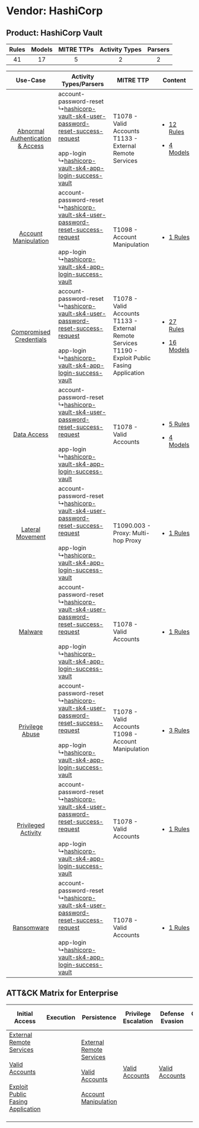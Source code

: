 Vendor: HashiCorp
=================
Product: HashiCorp Vault
------------------------
| Rules | Models | MITRE TTPs | Activity Types | Parsers |
|:-----:|:------:|:----------:|:--------------:|:-------:|
|  41   |   17   |     5      |       2        |    2    |

|    Use-Case    | Activity Types/Parsers    | MITRE TTP    | Content    |
|:----:| ---- | ---- | ---- |
| [Abnormal Authentication & Access](../../../UseCases/uc_abnormal_authentication_&_access.md) |  account-password-reset<br> ↳[hashicorp-vault-sk4-user-password-reset-success-request](Ps/pC_hashicorpvaultsk4userpasswordresetsuccessrequest.md)<br><br> app-login<br> ↳[hashicorp-vault-sk4-app-login-success-vault](Ps/pC_hashicorpvaultsk4apploginsuccessvault.md)<br> | T1078 - Valid Accounts<br>T1133 - External Remote Services<br>    | [<ul><li>12 Rules</li></ul><ul><li>4 Models</li></ul>](RM/r_m_hashicorp_hashicorp_vault_Abnormal_Authentication_&_Access.md) |
|    [Account Manipulation](../../../UseCases/uc_account_manipulation.md)    |  account-password-reset<br> ↳[hashicorp-vault-sk4-user-password-reset-success-request](Ps/pC_hashicorpvaultsk4userpasswordresetsuccessrequest.md)<br><br> app-login<br> ↳[hashicorp-vault-sk4-app-login-success-vault](Ps/pC_hashicorpvaultsk4apploginsuccessvault.md)<br> | T1098 - Account Manipulation<br>    | [<ul><li>1 Rules</li></ul>](RM/r_m_hashicorp_hashicorp_vault_Account_Manipulation.md)    |
|          [Compromised Credentials](../../../UseCases/uc_compromised_credentials.md)          |  account-password-reset<br> ↳[hashicorp-vault-sk4-user-password-reset-success-request](Ps/pC_hashicorpvaultsk4userpasswordresetsuccessrequest.md)<br><br> app-login<br> ↳[hashicorp-vault-sk4-app-login-success-vault](Ps/pC_hashicorpvaultsk4apploginsuccessvault.md)<br> | T1078 - Valid Accounts<br>T1133 - External Remote Services<br>T1190 - Exploit Public Fasing Application<br> | [<ul><li>27 Rules</li></ul><ul><li>16 Models</li></ul>](RM/r_m_hashicorp_hashicorp_vault_Compromised_Credentials.md)         |
|    [Data Access](../../../UseCases/uc_data_access.md)    |  account-password-reset<br> ↳[hashicorp-vault-sk4-user-password-reset-success-request](Ps/pC_hashicorpvaultsk4userpasswordresetsuccessrequest.md)<br><br> app-login<br> ↳[hashicorp-vault-sk4-app-login-success-vault](Ps/pC_hashicorpvaultsk4apploginsuccessvault.md)<br> | T1078 - Valid Accounts<br>    | [<ul><li>5 Rules</li></ul><ul><li>4 Models</li></ul>](RM/r_m_hashicorp_hashicorp_vault_Data_Access.md)    |
|    [Lateral Movement](../../../UseCases/uc_lateral_movement.md)    |  account-password-reset<br> ↳[hashicorp-vault-sk4-user-password-reset-success-request](Ps/pC_hashicorpvaultsk4userpasswordresetsuccessrequest.md)<br><br> app-login<br> ↳[hashicorp-vault-sk4-app-login-success-vault](Ps/pC_hashicorpvaultsk4apploginsuccessvault.md)<br> | T1090.003 - Proxy: Multi-hop Proxy<br>    | [<ul><li>1 Rules</li></ul>](RM/r_m_hashicorp_hashicorp_vault_Lateral_Movement.md)    |
|    [Malware](../../../UseCases/uc_malware.md)    |  account-password-reset<br> ↳[hashicorp-vault-sk4-user-password-reset-success-request](Ps/pC_hashicorpvaultsk4userpasswordresetsuccessrequest.md)<br><br> app-login<br> ↳[hashicorp-vault-sk4-app-login-success-vault](Ps/pC_hashicorpvaultsk4apploginsuccessvault.md)<br> | T1078 - Valid Accounts<br>    | [<ul><li>1 Rules</li></ul>](RM/r_m_hashicorp_hashicorp_vault_Malware.md)    |
|    [Privilege Abuse](../../../UseCases/uc_privilege_abuse.md)    |  account-password-reset<br> ↳[hashicorp-vault-sk4-user-password-reset-success-request](Ps/pC_hashicorpvaultsk4userpasswordresetsuccessrequest.md)<br><br> app-login<br> ↳[hashicorp-vault-sk4-app-login-success-vault](Ps/pC_hashicorpvaultsk4apploginsuccessvault.md)<br> | T1078 - Valid Accounts<br>T1098 - Account Manipulation<br>    | [<ul><li>3 Rules</li></ul>](RM/r_m_hashicorp_hashicorp_vault_Privilege_Abuse.md)    |
|    [Privileged Activity](../../../UseCases/uc_privileged_activity.md)    |  account-password-reset<br> ↳[hashicorp-vault-sk4-user-password-reset-success-request](Ps/pC_hashicorpvaultsk4userpasswordresetsuccessrequest.md)<br><br> app-login<br> ↳[hashicorp-vault-sk4-app-login-success-vault](Ps/pC_hashicorpvaultsk4apploginsuccessvault.md)<br> | T1078 - Valid Accounts<br>    | [<ul><li>1 Rules</li></ul>](RM/r_m_hashicorp_hashicorp_vault_Privileged_Activity.md)    |
|    [Ransomware](../../../UseCases/uc_ransomware.md)    |  account-password-reset<br> ↳[hashicorp-vault-sk4-user-password-reset-success-request](Ps/pC_hashicorpvaultsk4userpasswordresetsuccessrequest.md)<br><br> app-login<br> ↳[hashicorp-vault-sk4-app-login-success-vault](Ps/pC_hashicorpvaultsk4apploginsuccessvault.md)<br> | T1078 - Valid Accounts<br>    | [<ul><li>1 Rules</li></ul>](RM/r_m_hashicorp_hashicorp_vault_Ransomware.md)    |

ATT&CK Matrix for Enterprise
----------------------------
| Initial Access                                                                                                                                                                                                                         | Execution | Persistence                                                                                                                                                                                                               | Privilege Escalation                                                | Defense Evasion                                                     | Credential Access | Discovery | Lateral Movement | Collection | Command and Control                                                                                                                       | Exfiltration | Impact |
| -------------------------------------------------------------------------------------------------------------------------------------------------------------------------------------------------------------------------------------- | --------- | ------------------------------------------------------------------------------------------------------------------------------------------------------------------------------------------------------------------------- | ------------------------------------------------------------------- | ------------------------------------------------------------------- | ----------------- | --------- | ---------------- | ---------- | ----------------------------------------------------------------------------------------------------------------------------------------- | ------------ | ------ |
| [External Remote Services](https://attack.mitre.org/techniques/T1133)<br><br>[Valid Accounts](https://attack.mitre.org/techniques/T1078)<br><br>[Exploit Public Fasing Application](https://attack.mitre.org/techniques/T1190)<br><br> |           | [External Remote Services](https://attack.mitre.org/techniques/T1133)<br><br>[Valid Accounts](https://attack.mitre.org/techniques/T1078)<br><br>[Account Manipulation](https://attack.mitre.org/techniques/T1098)<br><br> | [Valid Accounts](https://attack.mitre.org/techniques/T1078)<br><br> | [Valid Accounts](https://attack.mitre.org/techniques/T1078)<br><br> |                   |           |                  |            | [Proxy: Multi-hop Proxy](https://attack.mitre.org/techniques/T1090/003)<br><br>[Proxy](https://attack.mitre.org/techniques/T1090)<br><br> |              |        |